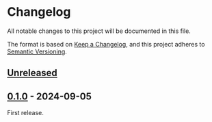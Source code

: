 # Changelog

All notable changes to this project will be documented in this file.

The format is based on [Keep a Changelog](https://keepachangelog.com/en/1.0.0/),
and this project adheres to
[Semantic Versioning](https://semver.org/spec/v2.0.0.html).

## [Unreleased]

## [0.1.0] - 2024-09-05

First release.

[Unreleased]: https://github.com/grisp/grisp_updater_grisp2/compare/0.1.0...HEAD
[0.1.0]: https://github.com/grisp/grisp_updater_grisp2/compare/92611abdbcd109e13a75cab4421469ff2f93d841...0.1.0
